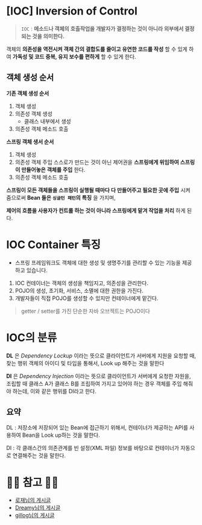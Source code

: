 # [IOC] Inversion of Control

> ``IOC`` : __메소드나 객체의 호출작업을 개발자가 결정하는 것이 아니라 외부에서 결정되는 것을 의미한다.__

객체의 __의존성을 역전시켜 객체 간의 결합도를 줄이고 유연한 코드를 작성__ 할 수 있게 하여 __가독성 및 코드 중복, 유지 보수를 편하게__ 할 수 있게 한다.

## 객체 생성 순서

__기존 객체 생성 순서__

1. 객체 생성
2. 의존성 객체 생성
   - 클래스 내부에서 생성
3. 의존성 객체 메소드 호출

__스프링 객체 생서 순서__

1. 객체 생성
2. 의존성 객체 주입
    스스로가 만드는 것이 아닌 제어권을 __스프링에게 위임하여 스프링이 만들어놓은 객체를 주입__ 한다.
3. 의존성 객체 메소드 호출

__스프링이 모든 객체들을 스프링이 실행될 때마다 다 만들어주고 필요한 곳에 주입__ 시켜 줌으로써 __Bean 들은 ``싱글턴 패턴``의 특징__ 을 가지며,

__제어의 흐름을 사용자가 컨트롤 하는 것이 아니라 스프링에게 맡겨 작업을 처리__ 하게 된다.

# IOC Container 특징

- 스프링 프레임워크도 객체에 대한 생성 및 생명주기를 관리할 수 있는 기능을 제공하고 있습니다.

1. IOC 컨테이너는 객체의 생성을 책임지고, 의존성을 관리한다.
2. POJO의 생성, 초기화, 서비스, 소멸에 대한 권한을 가진다.
3. 개발자들이 직접 POJO를 생성할 수 있지만 컨테이너에게 맡긴다.

> getter / setter를 가진 단순한 자바 오브젝트는 POJO이다

# IOC의 분류

__DL__ 은 *Dependency Lockup* 이라는 뜻으로 클라이언트가 서버에게 지원을 요청할 때, 찾는 행위 객체의 아이디 및 타입을 통해서, Look up 해주는 것을 말한다

__DI__ 은 *Dependency Injection* 이라는 뜻으로 클라이언트가 서버에게 요청한 자원을, 조립할 때 클래스 A가 클래스 B를 조립하여 가지고 있어야 하는 경우 객체를 주입 해줘야 하는데, 이와 같은 행위를 DI라고 한다.

## 요약

DL : 저장소에 저장되어 있는 Bean에 접근하기 위해서, 컨테이너가 제공하는 API를 사용하여 Bean을 Look up하는 것을 말한다.

DI : 각 클래스간의 의존관계를 빈 설정(XML 파일) 정보를 바탕으로 컨테이너가 자동으로 연결해주는 것을 말한다.
# 🙆‍♂️ 참고 🙇‍♂️

* [로재님의 게시글](https://redcoder.tistory.com/198)
* [Dreamy님의 게시글](https://m.blog.naver.com/writer0713/220700687650)
* [gillog님의 게시글](https://velog.io/@gillog/Spring-DIDependency-Injection)